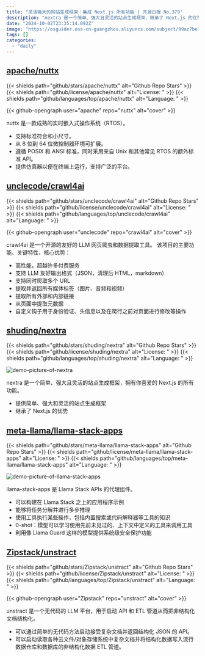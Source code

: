```yaml
---
title: "灵活强大的网站生成框架：集成 Next.js 所有功能 | 开源日报 No.379"
description: "nextra 是一个简单、强大且灵活的站点生成框架，继承了 Next.js 的优势，让你可以轻松创建具有强大功能的网站。如果你喜欢 Next.js，那么一定会喜欢 nextra。赶快体验吧！"
date: "2024-10-02T23:35:14.092Z"
image: "https://osguider.oss-cn-guangzhou.aliyuncs.com/subject/99ac7be18df250b82c41ec74e91618fa.png"
tags: []
categories:
  - "daily"
---
```


## [apache/nuttx](https://github.com/apache/nuttx)

{{< shields path="github/stars/apache/nuttx" alt="Github Repo Stars" >}} {{< shields path="github/license/apache/nuttx" alt="License: " >}} {{< shields path="github/languages/top/apache/nuttx" alt="Language: " >}}

{{< github-opengraph user="apache" repo="nuttx" alt="cover" >}}

nuttx 是一款成熟的实时嵌入式操作系统（RTOS）。

- 支持标准符合和小尺寸。
- 从 8 位到 64 位微控制器环境可扩展。
- 遵循 POSIX 和 ANSI 标准，同时采用来自 Unix 和其他常见 RTOS 的额外标准 API。
- 提供仿真器以便在终端上运行，支持广泛的平台。
  
## [unclecode/crawl4ai](https://github.com/unclecode/crawl4ai)

{{< shields path="github/stars/unclecode/crawl4ai" alt="Github Repo Stars" >}} {{< shields path="github/license/unclecode/crawl4ai" alt="License: " >}} {{< shields path="github/languages/top/unclecode/crawl4ai" alt="Language: " >}}

{{< github-opengraph user="unclecode" repo="crawl4ai" alt="cover" >}}

crawl4ai 是一个开源的友好的 LLM 网页爬虫和数据提取工具。
该项目的主要功能、关键特性、核心优势：

- 高性能，超越许多付费服务
- 支持 LLM 友好输出格式（JSON，清理后 HTML，markdown）
- 支持同时爬取多个 URL
- 提取并返回所有媒体标签（图片、音频和视频）
- 提取所有外部和内部链接
- 从页面中提取元数据
- 自定义钩子用于身份验证、头信息以及在爬行之前对页面进行修改等操作
  
## [shuding/nextra](https://github.com/shuding/nextra)

{{< shields path="github/stars/shuding/nextra" alt="Github Repo Stars" >}} {{< shields path="github/license/shuding/nextra" alt="License: " >}} {{< shields path="github/languages/top/shuding/nextra" alt="Language: " >}}

![demo-picture-of-nextra](https://picgo-daily.oss-cn-guangzhou.aliyuncs.com/picgo-daily/2024/29ede81a2ba09b48a131d9d463f30722.png)

nextra 是一个简单、强大且灵活的站点生成框架，拥有你喜爱的 Next.js 的所有功能。

- 提供简单、强大和灵活的站点生成框架
- 继承了 Next.js 的优势
  
## [meta-llama/llama-stack-apps](https://github.com/meta-llama/llama-stack-apps)

{{< shields path="github/stars/meta-llama/llama-stack-apps" alt="Github Repo Stars" >}} {{< shields path="github/license/meta-llama/llama-stack-apps" alt="License: " >}} {{< shields path="github/languages/top/meta-llama/llama-stack-apps" alt="Language: " >}}

![demo-picture-of-llama-stack-apps](https://static.osguider.com/subject/github/meta-llama/llama-stack-apps/69ffe62a24e26d6f922bb5ab32b593bb.png)

llama-stack-apps 是 Llama Stack APIs 的代理组件。

- 可以构建在 Llama Stack 之上的应用程序示例
- 能够将任务分解并进行多步推理
- 使用工具执行某些操作，包括内置搜索或代码解释器等工具的知识
- 0-shot：模型可以学习使用先前未见过的、上下文中定义的工具来调用工具
- 利用像 Llama Guard 这样的模型提供系统级安全保护功能
  
## [Zipstack/unstract](https://github.com/Zipstack/unstract)

{{< shields path="github/stars/Zipstack/unstract" alt="Github Repo Stars" >}} {{< shields path="github/license/Zipstack/unstract" alt="License: " >}} {{< shields path="github/languages/top/Zipstack/unstract" alt="Language: " >}}

{{< github-opengraph user="Zipstack" repo="unstract" alt="cover" >}}

unstract 是一个无代码的 LLM 平台，用于启动 API 和 ETL 管道从而把非结构化文档结构化。

- 可以通过简单的无代码方法启动接受复杂文档并返回结构化 JSON 的 API。
- 可以启动读取各种云文件/对象存储系统中复杂文档并将结构化数据写入流行数据仓库和数据库的非结构化数据 ETL 管道。
  
